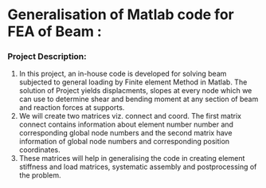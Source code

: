 # Generalisation of Matlab code for FEA of Beam :
### Project Description:
1. In this project, an in-house code is developed for solving beam subjected to general loading by Finite element Method in Matlab. The solution of Project yields displacments, slopes at every node which we can use to determine shear and bending moment at any section of beam and reaction forces at supports. 
2. We will create two matrices viz. connect and coord. The first matrix connect contains information about element number number and corresponding global node numbers and the second matrix have information of global node numbers and corresponding position coordinates. 
3. These matrices will help in generalising the code in creating element stiffness and load matrices, systematic assembly and postprocessing of the problem.
